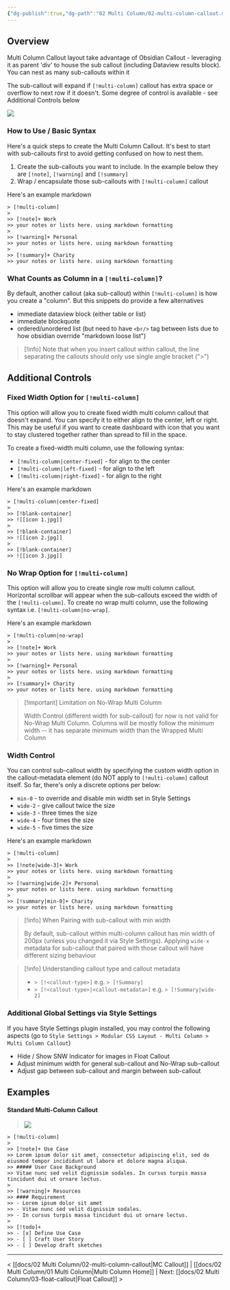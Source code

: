 ```yaml
---
{"dg-publish":true,"dg-path":"02 Multi Column/02-multi-column-callout.md","permalink":"/02-multi-column/02-multi-column-callout/","title":"Multi Column Callout","noteIcon":"","updated":"2023-11-01T22:43:59.892+08:00"}
---
```



## Overview
Multi Column Callout layout take advantage of Obsidian Callout - leveraging it as parent 'div' to house the sub callout (including Dataview results block). You can nest as many sub-callouts within it

The sub-callout will expand if `[!multi-column]` callout has extra space or overflow to next row if it doesn't. Some degree of control is available - see Additional Controls below

![](https://raw.githubusercontent.com/efemkay/obsidian-modular-css-layout/main/docs/assets/hero-mc-callout.png)

### How to Use / Basic Syntax
Here's a quick steps to create the Multi Column Callout. It's best to start with sub-callouts first to avoid getting confused on how to nest them.
1. Create the sub-callouts you want to include. In the example below they are `[!note]`, `[!warning]` and `[!summary]`
2. Wrap / encapsulate those sub-callouts with `[!multi-column]` callout

Here's an example markdown
```
> [!multi-column]
>
>> [!note]+ Work
>> your notes or lists here. using markdown formatting
>
>> [!warning]+ Personal
>> your notes or lists here. using markdown formatting
>
>> [!summary]+ Charity
>> your notes or lists here. using markdown formatting
```

### What Counts as Column in a `[!multi-column]`?
By default, another callout (aka sub-callout) within `[!multi-column]` is how you create a "column". But this snippets do provide a few alternatives
- immediate dataview block (either table or list)
- immediate blockquote
- ordered/unordered list (but need to have `<br/>` tag between lists due to how obsidian override "markdown loose list")

> [!info]
> Note that when you insert callout within callout, the line separating the callouts should only use single angle bracket (">")


## Additional Controls
### Fixed Width Option for `[!multi-column]`
This option will allow you to create fixed width multi column callout that doesn't expand. You can specify it to either align to the center, left or right. This may be useful if you want to create dashboard with icon that you want to stay clustered together rather than spread to fill in the space.

To create a fixed-width multi column, use the following syntax:
- `[!multi-column|center-fixed]` - for align to the center
- `[!multi-column|left-fixed]` - for align to the left
- `[!multi-column|right-fixed]` - for align to the right

Here's an example markdown
```
> [!multi-column|center-fixed]
>
>> [!blank-container]
>> ![[icon 1.jpg]]
>
>> [!blank-container]
>> ![[icon 2.jpg]]
>
>> [!blank-container]
>> ![[icon 3.jpg]]
```

### No Wrap Option for `[!multi-column]`
This option will allow you to create single row multi column callout. Horizontal scrollbar will appear when the sub-callouts exceed the width of the `[!multi-column]`. To create no wrap multi column, use the following syntax i.e. `[!multi-column|no-wrap]`.

Here's an example markdown
```
> [!multi-column|no-wrap]
>
>> [!note]+ Work
>> your notes or lists here. using markdown formatting
>
>> [!warning]+ Personal
>> your notes or lists here. using markdown formatting
>
>> [!summary]+ Charity
>> your notes or lists here. using markdown formatting
```


> [!important] Limitation on No-Wrap Multi Column
>
> Width Control (different width for sub-callout) for now is not valid for No-Wrap Multi Column. Columns will be mostly follow the minimum width -- it has separate minimum width than the Wrapped Multi Column

### Width Control
You can control sub-callout width by specifying the custom width option in the callout-metadata element (do NOT apply to `[!multi-column]` callout itself. So far, there's only a discrete options per below:
- `min-0` - to override and disable min width set in Style Settings
- `wide-2` - give callout twice the size
- `wide-3` - three times the size
- `wide-4` - four times the size
- `wide-5` - five times the size

Here's an example markdown
```
> [!multi-column]
>
>> [!note|wide-3]+ Work
>> your notes or lists here. using markdown formatting
>
>> [!warning|wide-2]+ Personal
>> your notes or lists here. using markdown formatting
>
>> [!summary|min-0]+ Charity
>> your notes or lists here. using markdown formatting
```

> [!info] When Pairing with sub-callout with min width
>
> By default, sub-callout within multi-column callout has min width of 200px (unless you changed it via Style Settings). Applying `wide-x` metadata for sub-callout that paired with those callout will have different sizing behaviour

> [!info] Understanding callout type and callout metadata
>
> - `> [!<callout-type>]` e.g. `> [!Summary]`
> - `> [!<callout-type>|<callout-metadata>]` e.g. `> [!Summary|wide-2]`

### Additional Global Settings via Style Settings
If you have Style Settings plugin installed, you may control the following aspects (go to `Style Settings > Modular CSS Layout - Multi Column > Multi Column Callout`)
- Hide / Show SNW Indicator for images in Float Callout
- Adjust minimum width for general sub-callout and No-Wrap sub-callout
- Adjust gap between sub-callout and margin between sub-callout

## Examples

#### Standard Multi-Column Callout

> ![](/img/user/docs/assets/mc-callout-standard.png)

```
> [!multi-column]
>
>> [!note]+ Use Case
>> Lorem ipsum dolor sit amet, consectetur adipiscing elit, sed do eiusmod tempor incididunt ut labore et dolore magna aliqua.
>> ##### User Case Background
>> Vitae nunc sed velit dignissim sodales. In cursus turpis massa tincidunt dui ut ornare lectus.
>
>> [!warning]+ Resources
>> #### Requirement
>> - Lorem ipsum dolor sit amet
>> - Vitae nunc sed velit dignissim sodales.
>> - In cursus turpis massa tincidunt dui ut ornare lectus.
>
>> [!todo]+
>> - [x] Define Use Case
>> - [ ] Craft User Story
>> - [ ] Develop draft sketches
```

---

< [[docs/02 Multi Column/02-multi-column-callout\|MC Callout]]  | [[docs/02 Multi Column/01 Multi Column\|Multi Column Home]]  | Next: [[docs/02 Multi Column/03-float-callout\|Float Callout]] >